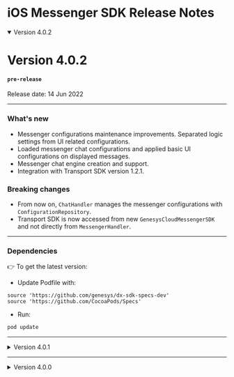 
# iOS Messenger SDK Release Notes


<details open markdown="block">
<summary> Version 4.0.2 </summary>

# Version 4.0.2
#### `pre-release`   
Release date:  14 Jun 2022
___

### What's new 

- Messenger configurations maintenance improvements. Separated logic settings from UI related configurations.
- Loaded messenger chat configurations and applied basic UI configurations on displayed messages.
- Messenger chat engine creation and support.
- Integration with Transport SDK version 1.2.1.

### Breaking changes
- From now on, `ChatHandler` manages the messenger configurations with `ConfigurationRepository`.
- Transport SDK is now accessed from new `GenesysCloudMessengerSDK` and not directly from `MessengerHandler`.

---

### Dependencies 

👉 To get the latest version:

- Update Podfile with:

```
source 'https://github.com/genesys/dx-sdk-specs-dev'
source 'https://github.com/CocoaPods/Specs'
```

- Run:
  
```ruby
pod update 
```

</details>

---

</details>
<details close markdown="block">
<summary> Version 4.0.1 </summary>

# Version 4.0.1
#### `pre-release`
Release date: 20 Feb 2022

### What's new 
- Removed static links and linked to public CocoaPods specifications.
- UI layer was moved into container.
- Integration with Transport SDK version 1.1.14.
- Optimized Error Handling.

--- 

### Dependencies 

👉 To get the latest version:

- Update Podfile with:

```
source 'https://github.com/genesys/dx-sdk-specs-dev'
source 'https://github.com/CocoaPods/Specs'
```

- Run:
  
```ruby
pod update 
```

</details>

---

<details close markdown="block">

<summary> Version 4.0.0 </summary>

# Version 4.0.0
#### `pre-release`
Release date: 18 Feb 2022

### What's new 
- Full bitcode support.
- Initial messenger creation. 

### Breaking Changes
- Namespacing modules and packages were renamed with `GenesysCloud` prefix.

---

### Dependencies 

👉 To get the latest version:

- Update Podfile with:

```
source 'https://github.com/genesys/dx-sdk-specs-dev'
source 'https://github.com/CocoaPods/Specs'
```

- Run:
  
```ruby
pod update 
```

</details>